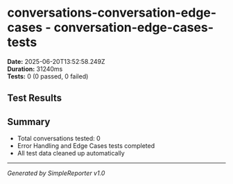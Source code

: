 # conversations-conversation-edge-cases - conversation-edge-cases-tests

**Date:** 2025-06-20T13:52:58.249Z  
**Duration:** 31240ms  
**Tests:** 0 (0 passed, 0 failed)

## Test Results



## Summary

- Total conversations tested: 0
- Error Handling and Edge Cases tests completed
- All test data cleaned up automatically

---
*Generated by SimpleReporter v1.0*
